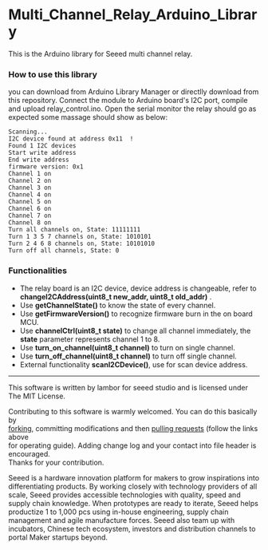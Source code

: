 # Multi_Channel_Relay_Arduino_Library
This is the Arduino library for Seeed multi channel relay. 

<!-- <img src= width=400> -->

<!-- [Grove - OLED Display 0.96"](https://www.seeedstudio.com/s/Grove-OLED-Display-0.96%22-p-781.html) -->

<!-- Description for this product -->

### How to use this library
you can download from Arduino Library Manager or directlly download from this repository.
Connect the module to Arduino board's I2C port, compile and upload relay_control.ino. Open the serial monitor the relay should go as expected some massage should show as below:

```
Scanning...
I2C device found at address 0x11  !
Found 1 I2C devices
Start write address
End write address
firmware version: 0x1
Channel 1 on
Channel 2 on
Channel 3 on
Channel 4 on
Channel 5 on
Channel 6 on
Channel 7 on
Channel 8 on
Turn all channels on, State: 11111111
Turn 1 3 5 7 channels on, State: 1010101
Turn 2 4 6 8 channels on, State: 10101010
Turn off all channels, State: 0
```

### Functionalities
- The relay board is an I2C device, device address is changeable, refer to **changeI2CAddress(uint8_t new_addr, uint8_t old_addr)** .
- Use **getChannelState()** to know the state of every channel.
- Use **getFirmwareVersion()** to recognize firmware burn in the on board MCU.
- Use **channelCtrl(uint8_t state)** to change all channel immediately, the **state** parameter represents channel 1 to 8.  
- Use **turn_on_channel(uint8_t channel)** to turn on single channel.
- Use **turn_off_channel(uint8_t channel)**	to turn off single channel.
- External functionality **scanI2CDevice()**, use for scan device address.


<!-- For more information, please refer to [Grove_OLED_Display_128X64 wiki][1] -->

----
This software is written by lambor for seeed studio and is licensed under The MIT License.<br>

Contributing to this software is warmly welcomed. You can do this basically by<br>
[forking](https://help.github.com/articles/fork-a-repo), committing modifications and then [pulling requests](https://help.github.com/articles/using-pull-requests) (follow the links above<br>
for operating guide). Adding change log and your contact into file header is encouraged.<br>
Thanks for your contribution.

Seeed is a hardware innovation platform for makers to grow inspirations into differentiating products. By working closely with technology providers of all scale, Seeed provides accessible technologies with quality, speed and supply chain knowledge. When prototypes are ready to iterate, Seeed helps productize 1 to 1,000 pcs using in-house engineering, supply chain management and agile manufacture forces. Seeed also team up with incubators, Chinese tech ecosystem, investors and distribution channels to portal Maker startups beyond.


[1]:http://wiki.seeedstudio.com/Grove-OLED_Display_0.96inch/


<!-- [![Analytics](https://ga-beacon.appspot.com/UA-46589105-3/OLED_Display_128X64)](https://github.com/igrigorik/ga-beacon) -->
